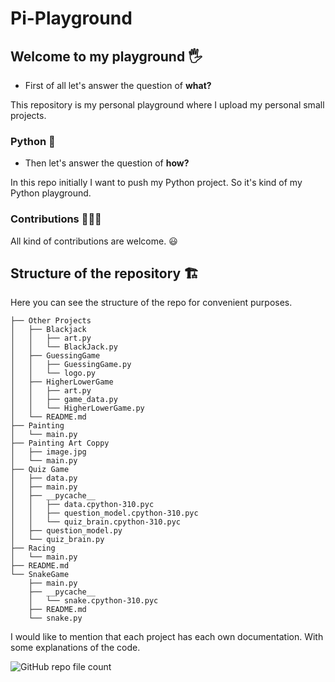 # Pi-Playground

## Welcome to my playground 🖐️

- First of all let's answer the question of **what?**

This repository is my personal playground where I upload my personal small projects.

### Python 🐍

- Then let's answer the question of **how?**

In this repo initially I want to push my Python project.
So it's kind of my Python playground.

### Contributions 🧑‍🤝‍🧑

All kind of contributions are welcome. 😃

## Structure of the repository 🏗️

Here you can see the structure of the repo for convenient purposes.

    ├── Other Projects
    │   ├── Blackjack
    │   │   ├── art.py
    │   │   └── BlackJack.py
    │   ├── GuessingGame
    │   │   ├── GuessingGame.py
    │   │   └── logo.py
    │   ├── HigherLowerGame
    │   │   ├── art.py
    │   │   ├── game_data.py
    │   │   └── HigherLowerGame.py
    │   └── README.md
    ├── Painting
    │   └── main.py
    ├── Painting Art Coppy
    │   ├── image.jpg
    │   └── main.py
    ├── Quiz Game
    │   ├── data.py
    │   ├── main.py
    │   ├── __pycache__
    │   │   ├── data.cpython-310.pyc
    │   │   ├── question_model.cpython-310.pyc
    │   │   └── quiz_brain.cpython-310.pyc
    │   ├── question_model.py
    │   └── quiz_brain.py
    ├── Racing
    │   └── main.py
    ├── README.md
    └── SnakeGame
        ├── main.py
        ├── __pycache__
        │   └── snake.cpython-310.pyc
        ├── README.md
        └── snake.py

I would like to mention that each project has each own documentation. With some explanations of the code.

![GitHub repo file count](https://img.shields.io/github/directory-file-count/sifisKoen/Pi-Playground?style=plastic)
